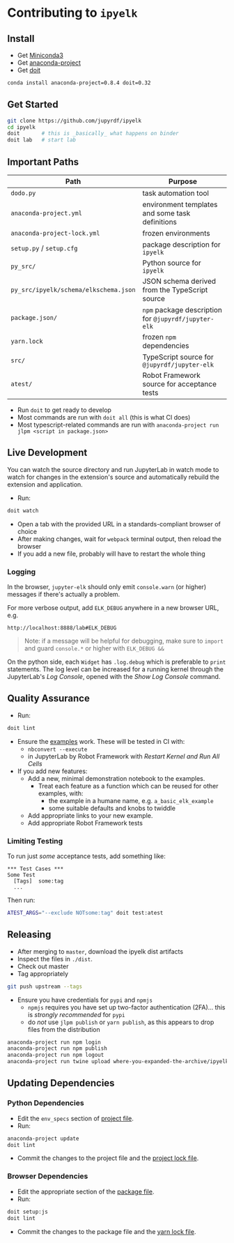 # Contributing to `ipyelk`

## Install

- Get [Miniconda3](https://docs.conda.io/en/latest/miniconda.html)
- Get [anaconda-project](https://anaconda-project.readthedocs.io)
- Get [doit](https://pydoit.org)

```bash
conda install anaconda-project=0.8.4 doit=0.32
```

## Get Started

```bash
git clone https://github.com/jupyrdf/ipyelk
cd ipyelk
doit       # this is _basically_ what happens on binder
doit lab   # start lab
```

## Important Paths

| Path                                  | Purpose                                              |
| ------------------------------------- | ---------------------------------------------------- |
| `dodo.py`                             | task automation tool                                 |
| `anaconda-project.yml`                | environment templates and some task definitions      |
| `anaconda-project-lock.yml`           | frozen environments                                  |
| `setup.py` / `setup.cfg`              | package description for `ipyelk`                     |
| `py_src/`                             | Python source for `ipyelk`                           |
| `py_src/ipyelk/schema/elkschema.json` | JSON schema derived from the TypeScript source       |
| `package.json/`                       | `npm` package description for `@jupyrdf/jupyter-elk` |
| `yarn.lock`                           | frozen `npm` dependencies                            |
| `src/`                                | TypeScript source for `@jupyrdf/jupyter-elk`         |
| `atest/`                              | Robot Framework source for acceptance tests          |

- Run `doit` to get ready to develop
- Most commands are run with `doit all` (this is what CI does)
- Most typescript-related commands are run with
  `anaconda-project run jlpm <script in package.json>`

## Live Development

You can watch the source directory and run JupyterLab in watch mode to watch for changes
in the extension's source and automatically rebuild the extension and application.

- Run:

```bash
doit watch
```

- Open a tab with the provided URL in a standards-compliant browser of choice
- After making changes, wait for `webpack` terminal output, then reload the browser
- If you add a new file, probably will have to restart the whole thing

### Logging

In the browser, `jupyter-elk` should only emit `console.warn` (or higher) messages if
there's actually a problem.

For more verbose output, add `ELK_DEBUG` anywhere in a new browser URL, e.g.

```http
http://localhost:8888/lab#ELK_DEBUG
```

> Note: if a message will be helpful for debugging, make sure to `import` and guard
> `console.*` or higher with `ELK_DEBUG &&`

On the python side, each `Widget` has `.log.debug` which is preferable to `print`
statements. The log level can be increased for a running kernel through the JupyterLab's
_Log Console_, opened with the _Show Log Console_ command.

## Quality Assurance

- Run:

```bash
doit lint
```

- Ensure the [examples](./examples) work. These will be tested in CI with:
  - `nbconvert --execute`
  - in JupyterLab by Robot Framework with _Restart Kernel and Run All Cells_
- If you add new features:
  - Add a new, minimal demonstration notebook to the examples.
    - Treat each feature as a function which can be reused for other examples, with:
      - the example in a humane name, e.g. `a_basic_elk_example`
      - some suitable defaults and knobs to twiddle
  - Add appropriate links to your new example.
  - Add appropriate Robot Framework tests

### Limiting Testing

To run just _some_ acceptance tests, add something like:

```robotframework
*** Test Cases ***
Some Test
  [Tags]  some:tag
  ...
```

Then run:

```bash
ATEST_ARGS="--exclude NOTsome:tag" doit test:atest
```

## Releasing

- After merging to `master`, download the ipyelk dist artifacts
- Inspect the files in `./dist`.
- Check out master
- Tag appropriately

```bash
git push upstream --tags
```

- Ensure you have credentials for `pypi` and `npmjs`
  - `npmjs` requires you have set up two-factor authentication (2FA)... this is
    _strongly recommended_ for `pypi`
  - do _not_ use `jlpm publish` or `yarn publish`, as this appears to drop files from
    the distribution

```bash
anaconda-project run npm login
anaconda-project run npm publish
anaconda-project run npm logout
anaconda-project run twine upload where-you-expanded-the-archive/ipyelk-*
```

## Updating Dependencies

### Python Dependencies

- Edit the `env_specs` section of [project file](./anaconda-project.yml).
- Run:

```bash
anaconda-project update
doit lint
```

- Commit the changes to the project file and the
  [project lock file](./anaconda-project-lock.yml).

### Browser Dependencies

- Edit the appropriate section of the [package file](./package.json).
- Run:

```bash
doit setup:js
doit lint
```

- Commit the changes to the package file and the [yarn lock file](./yarn.lock).
